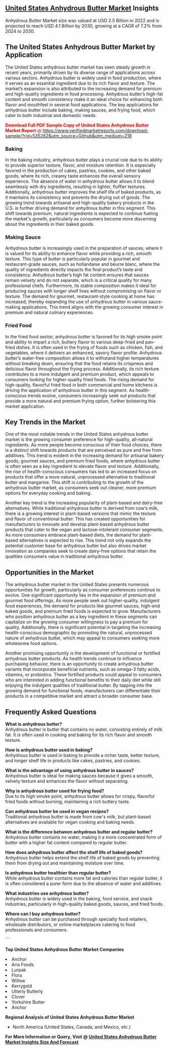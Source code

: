 <h2><a href="https://www.verifiedmarketreports.com/download-sample/?rid=535262&amp;utm_source=Github&amp;utm_medium=218" target="_blank">United States Anhydrous Butter Market</a> Insights</h2><p>Anhydrous Butter Market size was valued at USD 2.5 Billion in 2022 and is projected to reach USD 4.1 Billion by 2030, growing at a CAGR of 7.2% from 2024 to 2030.</p><p> <h2>The United States Anhydrous Butter Market by Application</h2> <p>The United States anhydrous butter market has seen steady growth in recent years, primarily driven by its diverse range of applications across various sectors. Anhydrous butter is widely used in food production, where it serves as an essential ingredient due to its rich flavor and texture. The market’s expansion is also attributed to the increasing demand for premium and high-quality ingredients in food processing. Anhydrous butter’s high-fat content and smooth consistency make it an ideal choice for enhancing both flavor and mouthfeel in several food applications. The key applications for anhydrous butter include baking, making sauces, and frying food, which cater to both industrial and domestic needs. <p><span class=""><span style="color: #ff0000;"><strong>Download Full PDF Sample Copy of United States Anhydrous Butter Market Report</strong> @ </span><a href="https://www.verifiedmarketreports.com/download-sample/?rid=535262&amp;utm_source=Github&amp;utm_medium=218" target="_blank">https://www.verifiedmarketreports.com/download-sample/?rid=535262&amp;utm_source=Github&amp;utm_medium=218</a></span></p></p> <h3>Baking</h3> <p>In the baking industry, anhydrous butter plays a crucial role due to its ability to provide superior texture, flavor, and moisture retention. It is especially favored in the production of cakes, pastries, cookies, and other baked goods, where its rich, creamy taste enhances the overall sensory experience. The absence of water in anhydrous butter allows it to blend seamlessly with dry ingredients, resulting in lighter, fluffier textures. Additionally, anhydrous butter improves the shelf life of baked products, as it maintains its consistency and prevents the drying out of goods. The growing trend towards artisanal and high-quality bakery products in the U.S. is further driving demand for anhydrous butter in this segment. This shift towards premium, natural ingredients is expected to continue fueling the market's growth, particularly as consumers become more discerning about the ingredients in their baked goods.</p> <h3>Making Sauce</h3> <p>Anhydrous butter is increasingly used in the preparation of sauces, where it is valued for its ability to enhance flavor while providing a rich, smooth texture. This type of butter is particularly popular in gourmet and restaurant-grade sauces, such as hollandaise and beurre blanc, where the quality of ingredients directly impacts the final product’s taste and consistency. Anhydrous butter’s high fat content ensures that sauces remain velvety and do not separate, which is a critical quality for many professional chefs. Furthermore, its stable composition makes it ideal for producing sauces with longer shelf lives without compromising on flavor or texture. The demand for gourmet, restaurant-style cooking at home has increased, thereby expanding the use of anhydrous butter in various sauce-making applications. This trend aligns with the growing consumer interest in premium and natural culinary experiences.</p> <h3>Fried Food</h3> <p>In the fried food sector, anhydrous butter is favored for its high smoke point and ability to impart a rich, buttery flavor to various deep-fried and pan-fried dishes. It is often used in the frying of foods such as chicken, fish, and vegetables, where it delivers an enhanced, savory flavor profile. Anhydrous butter’s water-free composition allows it to withstand higher temperatures without breaking down, ensuring that the food retains its crispness and delicious flavor throughout the frying process. Additionally, its rich texture contributes to a more indulgent and premium product, which appeals to consumers looking for higher-quality fried foods. The rising demand for high-quality, flavorful fried food in both commercial and home kitchens is driving the application of anhydrous butter in this segment. As health-conscious trends evolve, consumers increasingly seek out products that provide a more natural and premium frying option, further bolstering this market application.</p> <h2>Key Trends in the Market</h2> <p>One of the most notable trends in the United States anhydrous butter market is the growing consumer preference for high-quality, all-natural ingredients. As more people become conscious of their food choices, there is a distinct shift towards products that are perceived as pure and free from additives. This trend is evident in the increasing demand for artisanal bakery goods, gourmet sauces, and premium fried foods, where anhydrous butter is often seen as a key ingredient to elevate flavor and texture. Additionally, the rise of health-conscious consumers has led to an increased focus on products that offer a more natural, unprocessed alternative to traditional butter and margarine. This shift is contributing to the growth of the anhydrous butter market, as consumers seek out cleaner, more premium options for everyday cooking and baking.</p> <p>Another key trend is the increasing popularity of plant-based and dairy-free alternatives. While traditional anhydrous butter is derived from cow’s milk, there is a growing interest in plant-based versions that mimic the texture and flavor of conventional butter. This has created opportunities for manufacturers to innovate and develop plant-based anhydrous butter products that cater to the vegan and lactose-intolerant consumer segments. As more consumers embrace plant-based diets, the demand for plant-based alternatives is expected to rise. This trend not only expands the potential customer base for anhydrous butter but also drives market innovation as companies seek to create dairy-free options that retain the qualities consumers value in traditional anhydrous butter.</p> <h2>Opportunities in the Market</h2> <p>The anhydrous butter market in the United States presents numerous opportunities for growth, particularly as consumer preferences continue to evolve. One significant opportunity lies in the expansion of premium and gourmet food offerings. As more people seek out higher-quality, indulgent food experiences, the demand for products like gourmet sauces, high-end baked goods, and premium fried foods is expected to grow. Manufacturers who position anhydrous butter as a key ingredient in these segments can capitalize on the growing consumer willingness to pay a premium for quality. Additionally, there is significant potential in targeting the increasing health-conscious demographic by promoting the natural, unprocessed nature of anhydrous butter, which may appeal to consumers seeking more wholesome food options. <p>Another promising opportunity is the development of functional or fortified anhydrous butter products. As health trends continue to influence purchasing behavior, there is an opportunity to create anhydrous butter variants that incorporate beneficial nutrients, such as omega-3 fatty acids, vitamins, or probiotics. These fortified products could appeal to consumers who are interested in adding functional benefits to their daily diet while still enjoying the indulgent qualities of traditional butter. By tapping into the growing demand for functional foods, manufacturers can differentiate their products in a competitive market and attract a broader consumer base.</p> <h2>Frequently Asked Questions</h2> <p><b>What is anhydrous butter?</b><br>Anhydrous butter is butter that contains no water, consisting entirely of milk fat. It is often used in cooking and baking for its rich flavor and smooth texture.</p> <p><b>How is anhydrous butter used in baking?</b><br>Anhydrous butter is used in baking to provide a richer taste, better texture, and longer shelf life in products like cakes, pastries, and cookies.</p> <p><b>What is the advantage of using anhydrous butter in sauces?</b><br>Anhydrous butter is ideal for making sauces because it gives a smooth, velvety texture and enhances the flavor without separating.</p> <p><b>Why is anhydrous butter used for frying food?</b><br>Due to its high smoke point, anhydrous butter allows for crispy, flavorful fried foods without burning, maintaining a rich buttery taste.</p> <p><b>Can anhydrous butter be used in vegan recipes?</b><br>Traditional anhydrous butter is made from cow's milk, but plant-based alternatives are available for vegan cooking and baking needs.</p> <p><b>What is the difference between anhydrous butter and regular butter?</b><br>Anhydrous butter contains no water, making it a more concentrated form of butter with a higher fat content compared to regular butter.</p> <p><b>How does anhydrous butter affect the shelf life of baked goods?</b><br>Anhydrous butter helps extend the shelf life of baked goods by preventing them from drying out and maintaining moisture over time.</p> <p><b>Is anhydrous butter healthier than regular butter?</b><br>While anhydrous butter contains more fat and calories than regular butter, it is often considered a purer form due to the absence of water and additives.</p> <p><b>What industries use anhydrous butter?</b><br>Anhydrous butter is widely used in the baking, food service, and snack industries, particularly in high-quality baked goods, sauces, and fried foods.</p> <p><b>Where can I buy anhydrous butter?</b><br>Anhydrous butter can be purchased through specialty food retailers, wholesale distributors, or online marketplaces catering to food professionals and consumers.</p> ```</p><p><strong>Top United States Anhydrous Butter Market Companies</strong></p><div data-test-id=""><p><li>Anchor</li><li> Aria Foods</li><li> Lurpak</li><li> Flora</li><li> Willow</li><li> Kerrygold</li><li> Utterly Butterly</li><li> Clover</li><li> Yorkshire Butter</li><li> Anchor</li></p><div><strong>Regional Analysis of&nbsp;United States Anhydrous Butter Market</strong></div><ul><li dir="ltr"><p dir="ltr">North America&nbsp;(United States, Canada, and Mexico, etc.)</p></li></ul><p><strong>For More Information or Query, Visit @&nbsp;</strong><strong><a href="https://www.verifiedmarketreports.com/product/anhydrous-butter-market-size-and-forecast/?utm_source=Github&amp;utm_medium=218" target="_blank">United States Anhydrous Butter Market Insights Size And Forecast</a></strong></p></div>
